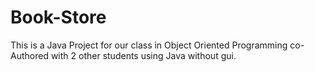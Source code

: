 # Book-Store
This is a Java Project for our class in Object Oriented Programming co-Authored with 2 other students using Java without gui.
